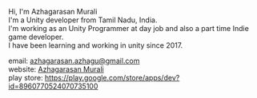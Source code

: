 Hi, I'm Azhagarasan Murali <br>
I'm a Unity developer from Tamil Nadu, India. <br>
I'm working as an Unity Programmer at day job and also a part time Indie game developer. <br>
I have been learning and working in unity since 2017. <br>

email: azhagarasan.azhagu@gmail.com <br>
website: [Azhagarasan Murali](https://azhagarasanmurali.github.io/) <br>
play store: https://play.google.com/store/apps/dev?id=8960770524070735100 <br>

<!---
azhagarasanmurali/azhagarasanmurali is a ✨ special ✨ repository because its `README.md` (this file) appears on your GitHub profile.
You can click the Preview link to take a look at your changes.
--->
